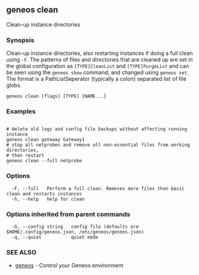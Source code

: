 ## geneos clean

Clean-up instance directories

### Synopsis


Clean-up instance directories, also restarting instances if doing a
full clean using `-F`. The patterns of files and directories that are
cleaned up are set in the global configuration as `[TYPE]CleanList`
and `[TYPE]PurgeList` and can be seen using the `geneos show`
command, and changed using `geneos set`. The format is a
PathListSeperator (typically a colon) separated list of file globs.


```
geneos clean [flags] [TYPE] [NAME...]
```

### Examples

```

# delete old logs and config file backups without affecting running instance
geneos clean gateway Gateway1
# stop all netprobes and remove all non-essential files from working directories,
# then restart
geneos clean --full netprobe

```

### Options

```
  -F, --full   Perform a full clean. Removes more files than basic clean and restarts instances
  -h, --help   help for clean
```

### Options inherited from parent commands

```
  -G, --config string   config file (defaults are $HOME/.config/geneos.json, /etc/geneos/geneos.json)
  -q, --quiet           quiet mode
```

### SEE ALSO

* [geneos](geneos.md)	 - Control your Geneos environment

